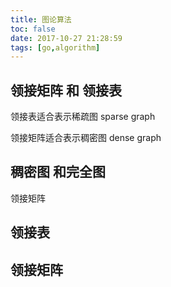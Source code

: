 ```yaml
---
title: 图论算法
toc: false
date: 2017-10-27 21:28:59
tags: [go,algorithm]
---
```


## 领接矩阵 和 领接表
领接表适合表示稀疏图 sparse graph

领接矩阵适合表示稠密图 dense graph

## 稠密图 和完全图
领接矩阵


## 领接表


## 领接矩阵